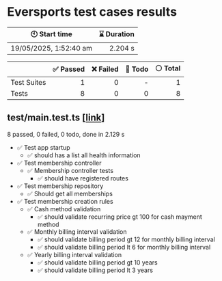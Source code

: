 # Eversports test cases results


| :clock10: Start time | :hourglass: Duration |
| --- | ---: |
|19/05/2025, 1:52:40 am|2.204 s|

| | :white_check_mark: Passed | :x: Failed | :construction: Todo | :white_circle: Total |
| --- | ---: | ---: | ---:| ---: |
|Test Suites|1|0|-|1|
|Tests|8|0|0|8|

## test/main.test.ts [[link](https://github.com/maleficarum/eversports/blob/2301420538749256af199b3614be4cdf7d96bdc0/test/main.test.ts)]

8 passed, 0 failed, 0 todo, done in 2.129 s

- :white_check_mark: Test app startup
  - :white_check_mark: should has a list all health information
- :white_check_mark: Test membership controller
  - :white_check_mark: Membership controller tests
    - :white_check_mark: should have registered routes
- :white_check_mark: Test membership repository
  - :white_check_mark: Should get all memberships
- :white_check_mark: Test membership creation rules
  - :white_check_mark: Cash method validation
    - :white_check_mark: should validate recurring price gt 100 for cash mayment method
  - :white_check_mark: Monthly billing interval validation
    - :white_check_mark: should validate billing period gt 12 for monthly billing interval
    - :white_check_mark: should validate billing period lt 6 for monthly billing interval
  - :white_check_mark: Yearly billing interval validation
    - :white_check_mark: should validate billing period gt 10 years
    - :white_check_mark: should validate billing period lt 3 years


